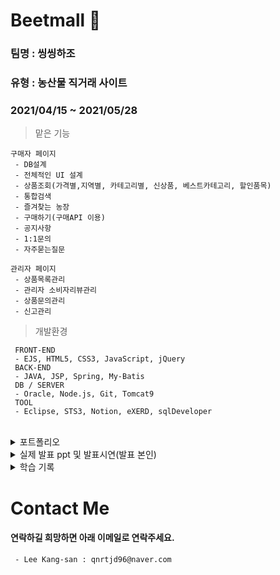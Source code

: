 
# Beetmall 🥕
### 팀명 : 씽씽하조
### 유형 : 농산물 직거래 사이트
### 2021/04/15 ~ 2021/05/28

> 맡은 기능
```
구매자 페이지
 - DB설계
 - 전체적인 UI 설계
 - 상품조회(가격별,지역별, 카테고리별, 신상품, 베스트카테고리, 할인품목)
 - 통합검색
 - 즐겨찾는 농장
 - 구매하기(구매API 이용)
 - 공지사항
 - 1:1문의
 - 자주묻는질문
```
```
관리자 페이지
 - 상품목록관리
 - 관리자 소비자리뷰관리
 - 상품문의관리
 - 신고관리
```
> 개발환경
```
 FRONT-END
 - EJS, HTML5, CSS3, JavaScript, jQuery
 BACK-END
 - JAVA, JSP, Spring, My-Batis
 DB / SERVER
 - Oracle, Node.js, Git, Tomcat9
 TOOL
 - Eclipse, STS3, Notion, eXERD, sqlDeveloper
 ```
<br/>

<details>
 
 <summary>포트폴리오</summary>
 
![001](https://user-images.githubusercontent.com/60975167/122634806-7c05a900-d11b-11eb-8e0d-b5aac69b9d10.png)
![002](https://user-images.githubusercontent.com/60975167/122634807-7d36d600-d11b-11eb-94f3-78206e1431e1.png)
![003](https://user-images.githubusercontent.com/60975167/122634808-7f993000-d11b-11eb-846a-3b586b8d1fd8.png)
![004](https://user-images.githubusercontent.com/60975167/122634810-8031c680-d11b-11eb-880d-84996a40c42d.png)
![005](https://user-images.githubusercontent.com/60975167/122634811-80ca5d00-d11b-11eb-8db7-3cce550e264c.png)
![006](https://user-images.githubusercontent.com/60975167/122634812-832cb700-d11b-11eb-948e-14d0415b84d4.png)
![007](https://user-images.githubusercontent.com/60975167/122634815-858f1100-d11b-11eb-8b24-db55520fa5c9.png)
![008](https://user-images.githubusercontent.com/60975167/122634816-86c03e00-d11b-11eb-9797-678bc18ca032.png)
![009](https://user-images.githubusercontent.com/60975167/122634817-87f16b00-d11b-11eb-9fca-4801e7d4235f.png)
![010](https://user-images.githubusercontent.com/60975167/122634820-888a0180-d11b-11eb-9873-52a0d4c85d31.png)
![011](https://user-images.githubusercontent.com/60975167/122634821-89229800-d11b-11eb-81aa-9841f5988867.png)
![012](https://user-images.githubusercontent.com/60975167/122634823-8a53c500-d11b-11eb-9a13-d28c2466b2cd.png)

 
</details>

<details>
 <summary>실제 발표 ppt 및 발표시연(발표 본인)</summary>
 <a href="https://github.com/kschoi93/BeetMall">발표 ppt</a><br/>
 <a href= "https://youtu.be/pRCXQvYP8sU"><img src="https://user-images.githubusercontent.com/60975167/122664514-e6cae900-d1dc-11eb-969d-fa5a1eb4d9b5.png" height="16px"/>유투브 이동하기</a>
 

 <br/>

 
</details>

<details>
 <summary>학습 기록</summary>
 <a href= "https://www.notion.so/bitcamp-91b0acda4c084d5da1428eccb1c897cf">보러가기(페이지 이동)</a>
 </details>
 
# Contact Me
#### 연락하길 희망하면 아래 이메일로 연락주세요.
```
 - Lee Kang-san : qnrtjd96@naver.com
```
